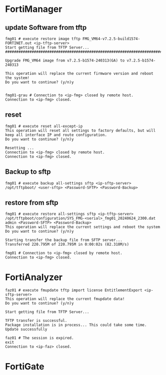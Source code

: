 # FortiManager
## update Software from tftp ##

    fmg01 # execute restore image tftp FMG_VM64-v7.2.5-build1574-FORTINET.out <ip-tftp-server>
    Start getting file from TFTP Server...
    ##########################################################################################################################################################################################################################################################################

    Upgrade FMG_VM64 image from v7.2.5-b1574-240313(GA) to v7.2.5-b1574-240313

    This operation will replace the current firmware version and reboot the system!
    Do you want to continue? (y/n)y


    fmg01-grau # Connection to <ip-fmg> closed by remote host.
    Connection to <ip-fmg> closed.

## reset
    fmg01 # execute reset all-except-ip 
    This operation will reset all settings to factory defaults, but will keep all interface IP and route configuration.
    Do you want to continue? (y/n)y

    Resetting ...
    Connection to <ip-fmg> closed by remote host.
    Connection to <ip-fmg> closed.
    
## Backup to sftp
    fmg01 # execute backup all-settings sftp <ip-sftp-server> /opt/tftpboot/ <user-sftp> <Password-SFTP> <Password-Backup> 
    
## restore from sftp
    fmg01 # execute restore all-settings sftp <ip-tftp-server> /opt/tftpboot/configuration/SYS_FMG-<serial>_fmg01_20240624_2300.dat admin <Password-SFTP> <Password-Backup> 
    This operation will replace the current settings and reboot the system
    Do you want to continue? (y/n)y

    Starting transfer the backup file from SFTP server...
    Transferred 220.795M of 220.795M in 0:00:02s (82.310M/s)

    fmg01 # Connection to <ip-fmg> closed by remote host.
    Connection to <ip-fmg> closed.

# FortiAnalyzer
    faz01 # execute fmupdate tftp import license EntitlementExport <ip-sftp-server>
    This operation will replace the current fmupdate data!
    Do you want to continue? (y/n)y

    Start getting file from TFTP Server...

    TFTP transfer is successful.
    Package installation is in process... This could take some time.
    Update successfully

    faz01 # The session is expired.
    exit
    Connection to <ip-faz> closed.
    
# FortiGate
